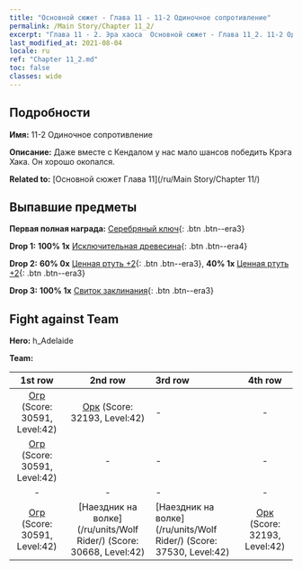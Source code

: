 ```yaml
---
title: "Основной сюжет - Глава 11 - 11-2 Одиночное сопротивление"
permalink: /Main Story/Chapter 11_2/
excerpt: "Глава 11 - 2. Эра хаоса  Основной сюжет - Глава 11_2. 11-2 Одиночное сопротивление"
last_modified_at: 2021-08-04
locale: ru
ref: "Chapter 11_2.md"
toc: false
classes: wide
---
```


## Подробности

 **Имя:** 11-2 Одиночное сопротивление

 **Описание:** Даже вместе с Кендалом у нас мало шансов победить Крэга Хака. Он хорошо окопался.

 **Related to:** [Основной сюжет Глава 11](/ru/Main Story/Chapter 11/)

## Выпавшие предметы

 **Первая полная награда:** [Серебряный ключ](/ItemsRU/con_693/){: .btn .btn--era3}

 **Drop 1:** **100% 1x** [Исключительная древесина](/ItemsRU/mat_34/){: .btn .btn--era4}

 **Drop 2:** **60% 0x** [Ценная ртуть +2](/ItemsRU/mat_28/){: .btn .btn--era3}, **40% 1x** [Ценная ртуть +2](/ItemsRU/mat_28/){: .btn .btn--era3}

 **Drop 3:** **100% 1x** [Свиток заклинания](/ItemsRU/con_694/){: .btn .btn--era3}


## Fight against Team
 **Hero:** h_Adelaide

 **Team:**


  | 1st row | 2nd row | 3rd row | 4th row |
  |:----:|:----:|:----|:----:|
  | [Огр](/ru/units/Ogre/) (Score: 30591, Level:42)  | [Орк](/ru/units/Orc/) (Score: 32193, Level:42)  | - | - |
  | [Огр](/ru/units/Ogre/) (Score: 30591, Level:42)  | - | - | - |
  | - | - | - | - |
  | [Огр](/ru/units/Ogre/) (Score: 30591, Level:42)  | [Наездник на волке](/ru/units/Wolf Rider/) (Score: 30668, Level:42)  | [Наездник на волке](/ru/units/Wolf Rider/) (Score: 37530, Level:42)  | [Орк](/ru/units/Orc/) (Score: 32193, Level:42)  |


